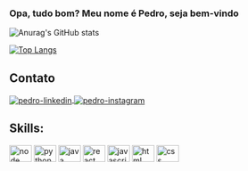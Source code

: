 ### Opa, tudo bom? Meu nome é Pedro, seja bem-vindo


 ![Anurag's GitHub stats](https://github-readme-stats.vercel.app/api?username=pehcs&show_icons=true&theme=tokyonight) 


[![Top Langs](https://github-readme-stats.vercel.app/api/top-langs/?username=pehcs&layout=compact)](https://github.com/pehcs/github-readme-stats)

  
## Contato
<a href="https://www.linkedin.com/in/pedro-correia-103114215/" target="_blank">
   <img align="center" alt="pedro-linkedin" src="https://img.shields.io/badge/-LinkedIn-%230077B5?style=for-the-badge&logo=linkedin&logoColor=white"
        style="max-width:100%"> 
</a>
<a href="https://www.instagram.com/pcorreias/" target="_blank">
   <img align="center" alt="pedro-instagram" src="https://img.shields.io/badge/-Instagram-%23E4405F?style=for-the-badge&logo=instagram&logoColor=white"
        style="max-width:100%"> 
</a>

## Skills:
<div class="icons">
   <img align="center" alt="node" height="30" width="40" src="https://cdn.jsdelivr.net/gh/devicons/devicon/icons/nodejs/nodejs-original.svg"
        style="max-width:100%">
   <img align="center" alt="python" height="30" width="40" src="https://cdn.jsdelivr.net/gh/devicons/devicon/icons/python/python-original.svg"
        style="max-width:100%">
   <img align="center" alt="java" height="30" width="40" src="https://cdn.jsdelivr.net/gh/devicons/devicon/icons/java/java-original.svg"
        style="max-width:100%">
   <img align="center" alt="react" height="30" width="40" src="https://cdn.jsdelivr.net/gh/devicons/devicon/icons/react/react-original.svg"
        style="max-width:100%">
  <img align="center" alt="javascript" height="30" width="40" src="https://cdn.jsdelivr.net/gh/devicons/devicon/icons/javascript/javascript-original.svg"
        style="max-width:100%">
   <img align="center" alt="html" height="30" width="40" src="https://cdn.jsdelivr.net/gh/devicons/devicon/icons/html5/html5-original.svg"
        style="max-width:100%">
  <img align="center" alt="css" height="30" width="40" src="https://cdn.jsdelivr.net/gh/devicons/devicon/icons/css3/css3-original.svg"
        style="max-width:100%">
  </div>
  
